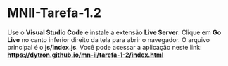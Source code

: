 # MNII-Tarefa-1.2
Use o **Visual Studio Code** e instale a extensão **Live Server**.
Clique em **Go Live** no canto inferior direito da tela para abrir o navegador.
O arquivo principal é o **js/index.js**.
Você pode acessar a aplicação neste link: **https://dytron.github.io/mn-ii/tarefa-1-2/index.html**